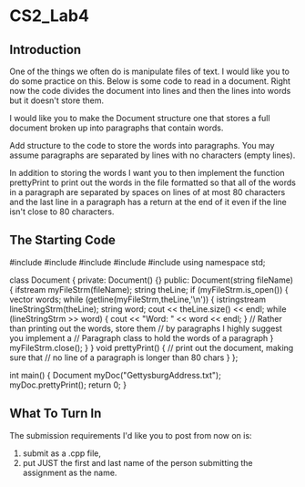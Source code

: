 # CS2_Lab4

## Introduction
One of the things we often do is manipulate files of text.  I would like you to do some practice on this.  Below is some code to read in a document.  Right now the code divides the document into lines and then the lines into words but it doesn't store them.

I would like you to make the Document structure one that stores a full document broken up into paragraphs that contain words.

Add structure to the code to store the words into paragraphs.  You may assume paragraphs are separated by lines with no characters (empty lines).

In addition to storing the words I want you to then implement the function prettyPrint to print out the words in the file formatted so that all of the words in a paragraph are separated by spaces on lines of at most 80 characters and the last line in a paragraph has a return at the end of it even if the line isn't close to 80 characters.

## The Starting Code
#include <iostream>
#include <fstream>
#include <sstream>
#include <string>
#include <vector>
using namespace std;

class Document {
private:
    Document() {}
public:
    Document(string fileName) {
        ifstream myFileStrm(fileName);
        string theLine;
        if (myFileStrm.is_open()) {
            vector<string> words;
            while (getline(myFileStrm,theLine,'\n')) {
                istringstream lineStringStrm(theLine);
                string word;
                cout << theLine.size() << endl;
                while (lineStringStrm >> word) {
                    cout << "Word: " << word << endl;
                }
                // Rather than printing out the words, store them
                // by paragraphs I highly suggest you implement a
                // Paragraph class to hold the words of a paragraph
            }
            myFileStrm.close();
        }
    }
    void prettyPrint() {
        // print out the document, making sure that
        // no line of a paragraph is longer than 80 chars
    }
};

int main() {
    Document myDoc("GettysburgAddress.txt");
    myDoc.prettyPrint();
    return 0;
}
## What To Turn In
The submission requirements I'd like you to post from now on is:
1. submit as a .cpp file,
2. put JUST the first and last name of the person submitting the assignment as the name.